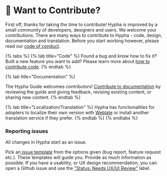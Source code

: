 # 🙋 Want to Contribute?

First off, thanks for taking the time to contribute! Hypha is improved by a small community of developers, designers and users. We welcome your contributions. There are many ways to contribute to Hypha - code, design, documentation and translation. Before you start working however, please read our [code of conduct](codeofconduct.md).

{% tabs %}
{% tab title="Code" %}
Found a bug and know how to fix it? Built a new feature you want to add? Please learn more about [how to contribute code](code/).
{% endtab %}

{% tab title="Documentation" %}


The Hypha Guide welcomes contributors! [Contribute to documentation](broken-reference) by reviewing the guide and giving feedback, revising existing content, or sharing new content.&#x20;
{% endtab %}

{% tab title="Localization/Translation" %}
Hypha has functionalities for adopters to localize their own version with [Weblate](https://weblate.org/) or install another translation service if they prefer.&#x20;
{% endtab %}
{% endtabs %}

### Reporting issues

All changes in Hypha start as an issue.

Pick an[ issue template](https://github.com/HyphaApp/hypha/issues/new/choose) from the options given (bug report, feature request etc.). These templates will guide you. Provide as much information as possible. If you have a usability, or UX design recommendation, you can open a Github issue and use the ["Status: Needs UX/UI Review"](https://github.com/HyphaApp/hypha/labels/Status%3A%20Needs%20UI%2FUX%20review) label.



###
